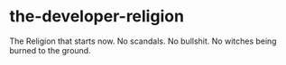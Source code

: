# the-developer-religion
The Religion that starts now. No scandals. No bullshit. No witches being burned to the ground.
